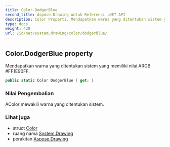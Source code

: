 ```yaml
---
title: Color.DodgerBlue
second_title: Aspose.Drawing untuk Referensi .NET API
description: Color Properti. Mendapatkan warna yang ditentukan sistem yang memiliki nilai ARGB FF1E90FF.
type: docs
weight: 420
url: /id/net/system.drawing/color/dodgerblue/
---
```

## Color.DodgerBlue property

Mendapatkan warna yang ditentukan sistem yang memiliki nilai ARGB #FF1E90FF.

```csharp
public static Color DodgerBlue { get; }
```

### Nilai Pengembalian

AColor mewakili warna yang ditentukan sistem.

### Lihat juga

* struct [Color](../)
* ruang nama [System.Drawing](../../color/)
* perakitan [Aspose.Drawing](../../../)


